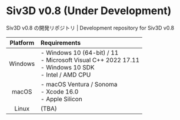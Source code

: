 # Siv3D v0.8 (Under Development)
Siv3D v0.8 の開発リポジトリ | Development repository for Siv3D v0.8

| Platform           | Requirements                  |
|:------------------:|:------------------------------|
| Windows            | - Windows 10 (64-bit) / 11<br>- Microsoft Visual C++ 2022 17.11<br>- Windows 10 SDK<br>- Intel / AMD CPU |
| macOS              | - macOS Ventura / Sonoma<br>- Xcode 16.0<br>- Apple Silicon |
| Linux              | (TBA) |
